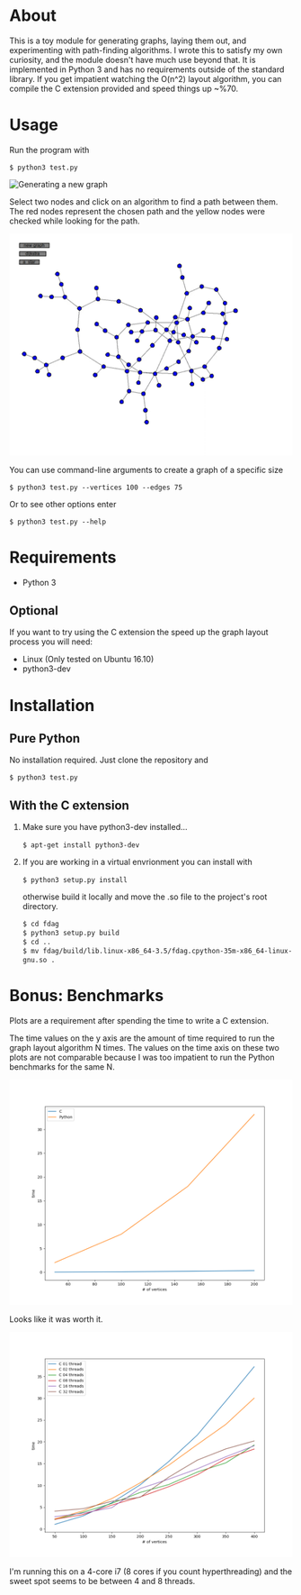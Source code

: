 About
============
This is a toy module for generating graphs, laying them out, and experimenting with path-finding algorithms. I wrote this to satisfy my own curiosity, and the module doesn't have much use beyond that. It is implemented in Python 3 and has no requirements outside of the standard library. If you get impatient watching the O(n^2) layout algorithm, you can compile the C extension provided and speed things up ~%70.

Usage
============
Run the program with
```
$ python3 test.py
```
![Generating a new graph](resources/new_graph_15fps_1.gif)

Select two nodes and click on an algorithm to find a path between them. The red nodes represent the chosen path and the yellow nodes were checked while looking for the path.

![Finding a path](resources/comparison_15fps_1.gif)

You can use command-line arguments to create a graph of a specific size
```
$ python3 test.py --vertices 100 --edges 75
```
Or to see other options enter
```
$ python3 test.py --help
```

Requirements
============
- Python 3

Optional
------------
If you want to try using the C extension the speed up the graph layout process you will need:
- Linux (Only tested on Ubuntu 16.10)
- python3-dev

Installation
============
Pure Python
------------
No installation required. Just clone the repository and
```
$ python3 test.py
```
With the C extension
------------
1. Make sure you have python3-dev installed...

    ```$ apt-get install python3-dev```
2. If you are working in a virtual envrionment you can install with

    ```$ python3 setup.py install```

    otherwise build it locally and move the .so file to the project's root directory.

    ```
    $ cd fdag
    $ python3 setup.py build
    $ cd ..
    $ mv fdag/build/lib.linux-x86_64-3.5/fdag.cpython-35m-x86_64-linux-gnu.so .
    ```

Bonus: Benchmarks
============
Plots are a requirement after spending the time to write a C extension.

The time values on the y axis are the amount of time required to run the graph layout algorithm N times. The values on the time axis on these two plots are not comparable because I was too impatient to run the Python benchmarks for the same N.

<img src="resources/python_vs_c.png" width=512 height=400></img>

Looks like it was worth it.

<img src="resources/threading_benchmarks.png" width=512 height=400></img>

I'm running this on a 4-core i7 (8 cores if you count hyperthreading) and the sweet spot seems to be between 4 and 8 threads.
